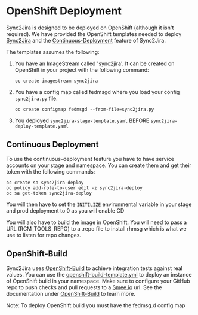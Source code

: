 # OpenShift Deployment
Sync2Jira is designed to be deployed on OpenShift (although it isn't required). We have provided the OpenShift templates 
needed to deploy [Sync2Jira](sync2jira-template.yaml) and the [Continuous-Deployment](sync2jira-deploy-template.yaml) 
feature of Sync2Jira.

The templates assumes the following:

1. You have an ImageStream called 'sync2jira'. It can be created on OpenShift in your project with the following command:
     ```shell script
    oc create imagestream sync2jira
    ```
2. You have a config map called fedmsgd where you load your config `sync2jira.py` file. 
    ```shell script
    oc create configmap fedmsgd --from-file=sync2jira.py
    ```
3. You deployed `sync2jira-stage-template.yaml` BEFORE `sync2jira-deploy-template.yaml`

## Continuous Deployment
To use the continuous-deployment feature you have to have service accounts on your stage and namespace. You can create 
them and get their token with the following commands: 
```shell script
oc create sa sync2jira-deploy
oc policy add-role-to-user edit -z sync2jira-deploy
oc sa get-token sync2jira-deploy
```
You will then have to set the `INITILIZE` environmental variable in your stage and prod deployment to 0 as you will enable CD

You will also have to build the image in OpenShift. You will need to pass a URL (RCM_TOOLS_REPO) to a .repo file to 
install rhmsg which is what we use to listen for repo changes. 

## OpenShift-Build
Sync2Jira uses [OpenShift-Build](https://github.com/sidpremkumar/OpenShift-Build) to achieve integration tests against 
real values. You can use the [openshift-build-template.yml](openshift-build-template.yaml) to deploy an instance of 
OpenShift build in your namespace. Make sure to configure your GitHub repo to push checks and pull requests to a 
[Smee.io](https://smeel.io) url. See the documentation under [OpenShift-Build](https://github.com/sidpremkumar/OpenShift-Build)
to learn more. 

Note: To deploy OpenShift build you must have the fedmsg.d config map